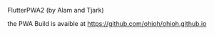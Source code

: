 FlutterPWA2 (by Alam and Tjark)

the PWA Build is avaible at https://github.com/ohioh/ohioh.github.io
